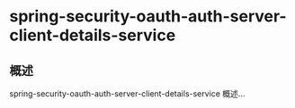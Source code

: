 # spring-security-oauth-auth-server-client-details-service

## 概述

spring-security-oauth-auth-server-client-details-service 概述...